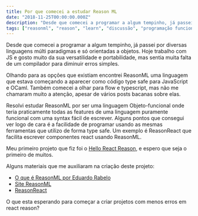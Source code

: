 ```yaml
---
title: Por que comecei a estudar Reason ML
date: "2018-11-25T00:00:00.000Z"
description: "Desde que comecei a programar a algum tempinho, já passei por diversas linguagens múlti paradigmas e só orientadas a objetos."
tags: ["reasonml", "reason", "learn", "discussão", "programação funcional"]
---
```


Desde que comecei a programar a algum tempinho, já passei por diversas linguagens múlti paradigmas e só orientadas a objetos. Hoje trabalho com JS e gosto muito da sua versatilidade e portabilidade, mas sentia muita falta de um compilador para diminuir erros simples.

Olhando para as opções que existiam encontrei ReasonML uma linguagem que estava começando a aparecer como código type safe para JavaScript e OCaml. Também comecei a olhar para flow e typescript, mas não me chamaram muito a atenção, apesar de vários posts bacanas sobre elas.

Resolvi estudar ReasonML por ser uma linguagem Objeto-funcional onde teria praticamente todas as features de uma linguagem puramente funcional com uma syntax fácil de escrever. Alguns pontos que consegui ver logo de cara é a facilidade de programar usando as mesmas ferramentas que utilizo de forma type safe. Um exemplo é ReasonReact que facilita escrever componentes react usando ReasonML.

Meu primeiro projeto que fiz foi o [Hello React Reason](https://github.com/enieber/hello-react-reason), e espero que seja o primeiro de muitos.

Alguns materiais que me auxiliaram na criação deste projeto:

- [O que é ReasonML por Eduardo Rabelo](https://medium.com/@oieduardorabelo/o-que-%C3%A9-reasonml-e0a2b6068306)
- [Site ReasonML](https://reasonml.github.io/)
- [ReasonReact](https://reasonml.github.io/reason-react/)


O que esta esperando para começar a criar projetos com menos erros em react reason?
